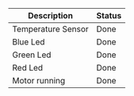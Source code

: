 |Description|Status|
|---|---|
|Temperature Sensor|Done|
|Blue Led|Done|
|Green Led|Done|
|Red Led|Done|
|Motor running |Done|
